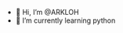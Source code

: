 - 👋 Hi, I’m @ARKLOH
- 🌱 I’m currently learning python
<!---
ARKLOH/ARKLOH is a ✨ special ✨ repository because its `README.md` (this file) appears on your GitHub profile.
You can click the Preview link to take a look at your changes.
--->
